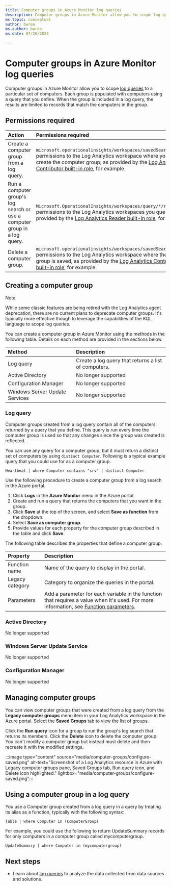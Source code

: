 ```yaml
---
title: Computer groups in Azure Monitor log queries
description: Computer groups in Azure Monitor allow you to scope log queries to a particular set of computers.  This article describes the different methods you can use to create computer groups and how to use them in a log query.
ms.topic: conceptual
author: bwren
ms.author: bwren
ms.date: 07/26/2024

---
```


# Computer groups in Azure Monitor log queries
Computer groups in Azure Monitor allow you to scope [log queries](./log-query-overview.md) to a particular set of computers.  Each group is populated with computers using a query that you define.  When the group is included in a log query, the results are limited to records that match the computers in the group.

## Permissions required

| Action | Permissions required |
|:---|:---|
| Create a computer group from a log query. | `microsoft.operationalinsights/workspaces/savedSearches/write` permissions to the Log Analytics workspace where you want to create the computer group, as provided by the [Log Analytics Contributor built-in role](./manage-access.md#log-analytics-contributor), for example. |
| Run a computer group's log search or use a computer group in a log query. | `Microsoft.OperationalInsights/workspaces/query/*/read` permissions to the Log Analytics workspaces you query, as provided by the [Log Analytics Reader built-in role](./manage-access.md#log-analytics-reader), for example. |
| Delete a computer group. | `microsoft.operationalinsights/workspaces/savedSearches/delete` permissions to the Log Analytics workspace where the computer group is saved, as provided by the [Log Analytics Contributor built-in role](./manage-access.md#log-analytics-contributor), for example. |

## Creating a computer group

> [!NOTE]
> While some classic features are being retired with the Log Analytics agent deprecation, there are no current plans to deprecate computer groups. It's typically more effective though to leverage the capabilities of the KQL language to scope log queries.

You can create a computer group in Azure Monitor using the methods in the following table.  Details on each method are provided in the sections below. 

| Method | Description |
|:--- |:--- |
| Log query |Create a log query that returns a list of computers. |
| Active Directory | No longer supported |
| Configuration Manager | No longer supported |
| Windows Server Update Services | No longer supported |

### Log query
Computer groups created from a log query contain all of the computers returned by a query that you define.  This query is run every time the computer group is used so that any changes since the group was created is reflected.  

You can use any query for a computer group, but it must return a distinct set of computers by using `distinct Computer`.  Following is a typical example query that you could use for as a computer group.

```kusto
Heartbeat | where Computer contains "srv" | distinct Computer
```

Use the following procedure to create a computer group from a log search in the Azure portal.

1. Click **Logs** in the **Azure Monitor** menu in the Azure portal.
1. Create and run a query that returns the computers that you want in the group.
1. Click **Save** at the top of the screen, and select **Save as function** from the dropdown.
1. Select **Save as computer group**.
1. Provide values for each property for the computer group described in the table and click **Save**.

The following table describes the properties that define a computer group.

| Property | Description |
|:---|:---|
| Function name   | Name of the query to display in the portal. |
| Legacy category       | Category to organize the queries in the portal. |
| Parameters | Add a parameter for each variable in the function that requires a value when it's used. For more information, see [Function parameters](functions.md#function-parameters). |


### Active Directory
No longer supported

### Windows Server Update Service
No longer supported

### Configuration Manager
No longer supported

## Managing computer groups
You can view computer groups that were created from a log query from the **Legacy computer groups** menu item in your Log Analytics workspace in the Azure portal.  Select the **Saved Groups** tab to view the list of groups.  

Click the **Run query** icon for a group to run the group's log search that returns its members.  Click the **Delete** icon to delete the computer group.  You can't modify a computer group but instead must delete and then recreate it with the modified settings.

:::image type="content" source="media/computer-groups/configure-saved.png" alt-text="Screenshot of a Log Analytics resource in Azure with Legacy computer groups pane,  Saved Groups tab, Run query icon, and Delete icon highlighted." lightbox="media/computer-groups/configure-saved.png":::

## Using a computer group in a log query
You use a Computer group created from a log query in a query by treating its alias as a function, typically with the following syntax:

```kusto
Table | where Computer in (ComputerGroup)
```

For example, you could use the following to return UpdateSummary records for only computers in a computer group called mycomputergroup.

```kusto
UpdateSummary | where Computer in (mycomputergroup)
```

## Next steps
* Learn about [log queries](./log-query-overview.md) to analyze the data collected from data sources and solutions.